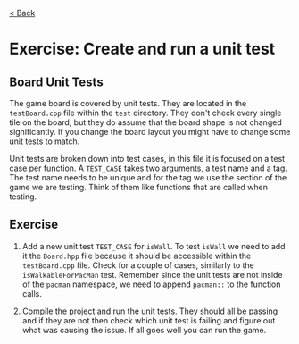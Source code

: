 [< Back](../exercises.md)

# Exercise: Create and run a unit test

## Board Unit Tests

The game board is covered by unit tests. They are located in the `testBoard.cpp` file within the `test` directory. They
don't check every single tile on the board, but they do assume that the board shape is not changed significantly. If you
change the board layout you might have to change some unit tests to match.

Unit tests are broken down into test cases, in this file it is focused on a test case per function. A `TEST_CASE` takes
two arguments, a test name and a tag. The test name needs to be unique and for the tag we use the section of the game we
are testing. Think of them like functions that are called when testing.

## Exercise

1. Add a new unit test `TEST_CASE` for `isWall`. To test `isWall` we need to add it the `Board.hpp` file because it
   should be accessible within the `testBoard.cpp` file. Check for a couple of cases, similarly to the 
   `isWalkableForPacMan` test. Remember since the unit tests are not inside of the `pacman` namespace, we need to append
   `pacman::` to the function calls.

2. Compile the project and run the unit tests. They should all be passing and if they are not then check which unit test
   is failing and figure out what was causing the issue. If all goes well you can run the game.
